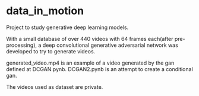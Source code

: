# data_in_motion

Project to study generative deep learning models. 

With a small database of over 440 videos with 64 frames each(after pre-processing), a deep convolutional generative adversarial network was developed to try to generate videos. 

generated_video.mp4 is an example of a video generated by the gan defined at DCGAN.pynb.
DCGAN2.pynb is an attempt to create a conditional gan.

The videos used as dataset are private.
